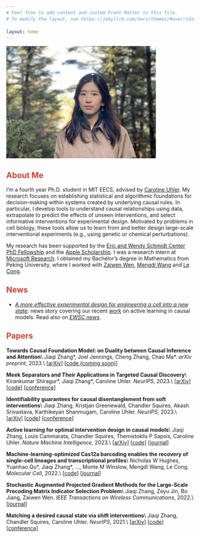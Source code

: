 ```yaml
---
# Feel free to add content and custom Front Matter to this file.
# To modify the layout, see https://jekyllrb.com/docs/themes/#overriding-theme-defaults

layout: home
---
```


<img src="./asset/IMG_4878.jpg" width="400">

## <span style="color:#CB4335">About Me</span>

I’m a fourth year Ph.D. student in MIT EECS, advised by [Caroline Uhler](https://www.carolineuhler.com). My research focuses on establishing statistical and algorithmic foundations for decision-making within systems created by underlying causal rules. In particular, I develop tools to understand causal relationships using data, extrapolate to predict the effects of unseen interventions, and select informative interventions for experimental design. Motivated by problems in cell biology, these tools allow us to learn from and better design large-scale interventional experiments (e.g., using genetic or chemical perturbations). 


My research has been supported by the [Eric and Wendy Schmidt Center PhD Fellowship](https://www.ericandwendyschmidtcenter.org/people/phd-fellows) and the [Apple Scholarship](https://machinelearning.apple.com/updates/apple-scholars-aiml-2023). I was a research intern at [Microsoft Research](https://www.microsoft.com/en-us/research/project/project_azua/overview/). I obtained my Bachelor’s degree in Mathematics from Peking University, where I worked with [Zaiwen Wen](http://faculty.bicmr.pku.edu.cn/~wenzw/), [Mengdi Wang](https://mwang.princeton.edu) and [Le Cong](http://clbiology.com/index.html).

## <span style="color:#CB4335">News</span>

- [_A more effective experimental design for engineering a cell into a new state_](https://news.mit.edu/2023/more-effective-experimental-design-genome-regulation-1002): news story covering our recent [work](https://www.nature.com/articles/s42256-023-00719-0) on active learning in causal models. Read also on [_EWSC news_](https://www.ericandwendyschmidtcenter.org/updates/a-more-effective-experimental-design-for-engineering-a-cell-into-a-new-state).

## <span style="color:#CB4335">Papers</span>

**Towards Causal Foundation Model: on Duality between Causal Inference and Attention**\\
Jiaqi Zhang\*, Joel Jennings, Cheng Zhang, Chao Ma\*. _arXiv preprint_, 2023.\\
[[arXiv](https://arxiv.org/abs/2310.00809)]
[[code (coming soon)]()]

**Meek Separators and Their Applications in Targeted Causal Discovery**\\
Kirankumar Shiragur\*, Jiaqi Zhang\*, Caroline Uhler. _NeurIPS_, 2023.\\
[[arXiv](https://arxiv.org/abs/2310.20075)]
[[code](https://github.com/uhlerlab/meek_sep)]
[[conference](https://neurips.cc/virtual/2023/poster/70884)]

**Identifiability guarantees for causal disentanglement from soft interventions**\\
Jiaqi Zhang, Kristjan Greenewald, Chandler Squires, Akash Srivastava, Karthikeyan Shanmugam, Caroline Uhler. _NeurIPS_, 2023.\\
[[arXiv](https://arxiv.org/abs/2307.06250)]
[[code](https://github.com/uhlerlab/discrepancy_vae)]
[[conference](https://neurips.cc/virtual/2023/poster/70478)]

**Active learning for optimal intervention design in causal models**\\
Jiaqi Zhang, Louis Cammarata, Chandler Squires, Themistoklis P Sapsis, Caroline Uhler. _Nature Machine Intelligence_, 2023.\\
[[arXiv](https://arxiv.org/abs/2209.04744)]
[[code](https://github.com/uhlerlab/actlearn_optint/tree/v1)]
[[journal](https://www.nature.com/articles/s42256-023-00719-0)]

**Machine-learning-optimized Cas12a barcoding enables the recovery of single-cell lineages and transcriptional profiles**\\
Nicholas W Hughes, Yuanhao Qu\*, Jiaqi Zhang\*, ..., Monte M Winslow, Mengdi Wang, Le Cong. _Molecular Cell_, 2022.\\
[[code](https://zenodo.org/records/6549091)]
[[journal](https://www.sciencedirect.com/science/article/pii/S1097276522005378)]

**Stochastic Augmented Projected Gradient Methods for the Large-Scale Precoding Matrix Indicator Selection Problem**\\
Jiaqi Zhang, Zeyu Jin, Bo Jiang, Zaiwen Wen. _IEEE Transactions on Wireless Communications_, 2022.\\
[[journal](https://ieeexplore.ieee.org/abstract/document/9787340)]

**Matching a desired causal state via shift interventions**\\
Jiaqi Zhang, Chandler Squires, Caroline Uhler. _NeurIPS_, 2021.\\
[[arXiv](https://arxiv.org/abs/2107.01850)]
[[code](https://github.com/uhlerlab/causal_mean_matching)]
[[conference](https://proceedings.neurips.cc/paper/2021/hash/a5a61717dddc3501cfdf7a4e22d7dbaa-Abstract.html)]
